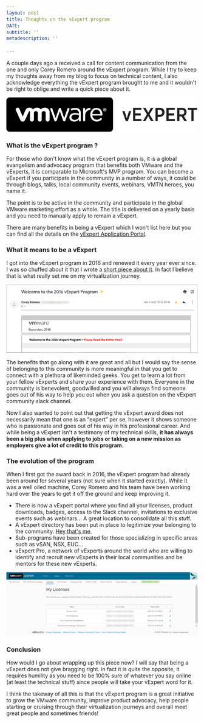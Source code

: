 ```yaml
---
layout: post
title: Thoughts on the vExpert program
DATE: 
subtitle: ''
metadescription: ''

---
```

A couple days ago a received a call for content communication from the one and only Corey Romero around the vExpert program. While I try to keep my thoughts away from my blog to focus on technical content, I also acknowledge everything the vExpert program brought to me and it wouldn't be right to oblige and write a quick piece about it.

![](/img/vexpert-blog-pic1.png)

### What is the vExpert program ?

For those who don't know what the vExpert program is, it is a global evangelism and advocacy program that benefits both VMware and the vExperts, it is comparable to Microsoft's MVP program. You can become a vExpert if you participate in the community in a number of ways, it could be through blogs, talks, local community events, webinars, VMTN heroes, you name it.

The point is to be active in the community and participate in the global VMware marketing effort as a whole. The title is delivered on a yearly basis and you need to manually apply to remain a vExpert.

There are many benefits in being a vExpert which I won't list here but you can find all the details on the [vExpert Application Portal](https://vexpert.vmware.com/). 

### What it means to be a vExpert

I got into the vExpert program in 2016 and renewed it every year ever since. I was so chuffed about it that I wrote a [short piece about it](https://www.vxav.fr/2016-09-21-vexpert-2016-program/). In fact I believe that is what really set me on my virtualization journey. 

![](/img/vexpert-mail-2016-1.png)

The benefits that go along with it are great and all but I would say the sense of belonging to this community is more meaningful in that you get to connect with a plethora of likeminded geeks. You get to learn a lot from your fellow vExperts and share your experience with them. Everyone in the community is benevolent, goodwilled and you will always find someone goes out of his way to help you out when you ask a question on the vExpert community slack channel.

Now I also wanted to point out that getting the vExpert award does not necessarily mean that one is an "expert" per se, however it shows someone who is passionate and goes out of his way in his professional career. And while being a vExpert isn't a testimony of my technical skills, **it has always been a big plus when applying to jobs or taking on a new mission as employers give a lot of credit to this program**.

### The evolution of the program

When I first got the award back in 2016, the vExpert program had already been around for several years (not sure when it started exactly). While it was a well oiled machine, Corey Romero and his team have been working hard over the years to get it off the ground and keep improving it. 

* There is now a vExpert portal where you find all your licenses, product downloads, badges, access to the Slack channel, invitations to exclusive events such as webinars... A great location to consolidate all this stuff.
* A vExpert directory has been put in place to legitimize your belonging to the community. [Hey that's me](https://vexpert.vmware.com/directory/832).
* Sub-programs have been created for those specializing in specific areas such as vSAN, NSX, EUC...
* vExpert Pro, a network of vExperts around the world who are willing to identify and recruit new vExperts in their local communities and be mentors for these new vExperts.

![](/img/vexpert-blog-pic2.png)

### Conclusion

How would I go about wrapping up this piece now? I will say that being a vExpert does not give bragging right. in fact it is quite the opposite, it requires humility as you need to be 100% sure of whatever you say online (at least the technical stuff) since people will take your vExpert word for it.

I think the takeway of all this is that the vExpert program is a great initiative to grow the VMware community, improve product advocacy, help people starting or cruising through their virtualization journeys and overall meet great people and sometimes friends!